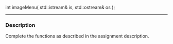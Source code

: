 int imageMenu( std::istream& is, std::ostream& os );

-------------------------------

### Description

Complete the functions as described in the assignment description.
